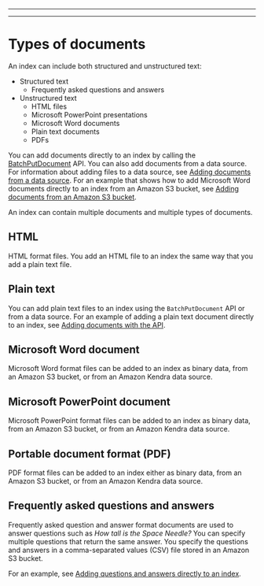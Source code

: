 --------

--------

# Types of documents<a name="index-document-types"></a>

An index can include both structured and unstructured text:
+ Structured text
  + Frequently asked questions and answers
+ Unstructured text
  + HTML files
  + Microsoft PowerPoint presentations
  + Microsoft Word documents
  + Plain text documents
  + PDFs

You can add documents directly to an index by calling the [BatchPutDocument](https://docs.aws.amazon.com/kendra/latest/dg/API_BatchPutDocument.html) API\. You can also add documents from a data source\. For information about adding files to a data source, see [Adding documents from a data source](https://docs.aws.amazon.com/kendra/latest/dg/data-source.html)\. For an example that shows how to add Microsoft Word documents directly to an index from an Amazon S3 bucket, see [Adding documents from an Amazon S3 bucket](https://docs.aws.amazon.com/kendra/latest/dg/in-adding-plain-text.html)\.

An index can contain multiple documents and multiple types of documents\.

## HTML<a name="type-html"></a>

HTML format files\. You add an HTML file to an index the same way that you add a plain text file\.

## Plain text<a name="type-plain-text"></a>

You can add plain text files to an index using the `BatchPutDocument` API or from a data source\. For an example of adding a plain text document directly to an index, see [Adding documents with the API](https://docs.aws.amazon.com/kendra/latest/dg/in-adding-binary-doc.html)\.

## Microsoft Word document<a name="type-word"></a>

Microsoft Word format files can be added to an index as binary data, from an Amazon S3 bucket, or from an Amazon Kendra data source\.

## Microsoft PowerPoint document<a name="type-powerpoint"></a>

Microsoft PowerPoint format files can be added to an index as binary data, from an Amazon S3 bucket, or from an Amazon Kendra data source\.

## Portable document format \(PDF\)<a name="type-pdf"></a>

PDF format files can be added to an index either as binary data, from an Amazon S3 bucket, or from an Amazon Kendra data source\.

## Frequently asked questions and answers<a name="type-question-answer"></a>

Frequently asked question and answer format documents are used to answer questions such as *How tall is the Space Needle?* You can specify multiple questions that return the same answer\. You specify the questions and answers in a comma\-separated values \(CSV\) file stored in an Amazon S3 bucket\. 

For an example, see [Adding questions and answers directly to an index](https://docs.aws.amazon.com/kendra/latest/dg/in-creating-faq.html)\.